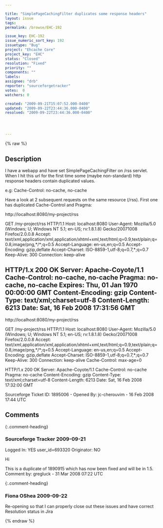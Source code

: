 ```yaml
---

title: "SimplePageCachingFilter duplicates some response headers"
layout: issue
tags: 
permalink: /browse/EHC-192

issue_key: EHC-192
issue_numeric_sort_key: 192
issuetype: "Bug"
project: "Ehcache Core"
project_key: "EHC"
status: "Closed"
resolution: "Fixed"
priority: ""
components: ""
labels: 
assignee: "drb"
reporter: "sourceforgetracker"
votes:  0
watchers: 0

created: "2009-09-21T15:07:52.000-0400"
updated: "2009-09-22T23:44:36.000-0400"
resolved: "2009-09-22T23:44:36.000-0400"




---
```


{% raw %}

## Description

<div markdown="1" class="description">

I have a webapp and have set SimplePageCachingFilter on /rss servlet. When I hit this url for the first time some (maybe non-standard) http response headers contain duplicated values.

e.g: Cache-Control: no-cache, no-cache

Have a look at 2 subsequent requests on the same resource (/rss). First one has duplicated Cache-Control and Pragma:


http://localhost:8080/my-project/rss

GET /my-project/rss HTTP/1.1
Host: localhost:8080
User-Agent: Mozilla/5.0 (Windows; U; Windows NT 5.1; en-US; rv:1.8.1.8) Gecko/20071008 Firefox/2.0.0.8
Accept: text/xml,application/xml,application/xhtml+xml,text/html;q=0.9,text/plain;q=0.8,image/png,\*/\*;q=0.5
Accept-Language: en-us,en;q=0.5
Accept-Encoding: gzip,deflate
Accept-Charset: ISO-8859-1,utf-8;q=0.7,\*;q=0.7
Keep-Alive: 300
Connection: keep-alive

HTTP/1.x 200 OK
Server: Apache-Coyote/1.1
Cache-Control: no-cache, no-cache
Pragma: no-cache, no-cache
Expires: Thu, 01 Jan 1970 00:00:00 GMT
Content-Encoding: gzip
Content-Type: text/xml;charset=utf-8
Content-Length: 6213
Date: Sat, 16 Feb 2008 17:31:56 GMT
----------------------------------------------------------
http://localhost:8080/my-project/rss

GET /my-project/rss HTTP/1.1
Host: localhost:8080
User-Agent: Mozilla/5.0 (Windows; U; Windows NT 5.1; en-US; rv:1.8.1.8) Gecko/20071008 Firefox/2.0.0.8
Accept: text/xml,application/xml,application/xhtml+xml,text/html;q=0.9,text/plain;q=0.8,image/png,\*/\*;q=0.5
Accept-Language: en-us,en;q=0.5
Accept-Encoding: gzip,deflate
Accept-Charset: ISO-8859-1,utf-8;q=0.7,\*;q=0.7
Keep-Alive: 300
Connection: keep-alive
Cache-Control: max-age=0

HTTP/1.x 200 OK
Server: Apache-Coyote/1.1
Cache-Control: no-cache
Pragma: no-cache
Content-Encoding: gzip
Content-Type: text/xml;charset=utf-8
Content-Length: 6213
Date: Sat, 16 Feb 2008 17:32:00 GMT

Sourceforge Ticket ID: 1895006 - Opened By: jc-cherouvim - 16 Feb 2008 17:44 UTC

</div>

## Comments


{:.comment-heading}
### **Sourceforge Tracker** <span class="date">2009-09-21</span>

<div markdown="1" class="comment">

Logged In: YES 
user\_id=693320
Originator: NO

Hi

This is a duplicate of 1890915 which has now been fixed and will be in 1.5.
Comment by: gregluck - 31 Mar 2008 07:22 UTC

</div>


{:.comment-heading}
### **Fiona OShea** <span class="date">2009-09-22</span>

<div markdown="1" class="comment">

Re-opening so that I can properly close out these issues and have correct Resolution status in Jira

</div>



{% endraw %}
